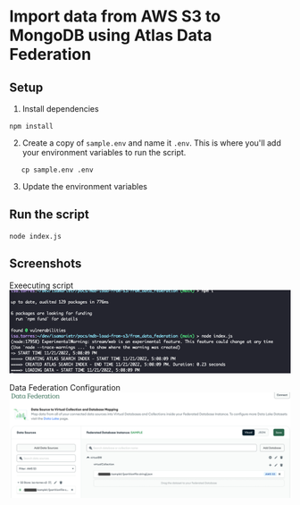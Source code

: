 # Import data from AWS S3 to MongoDB using Atlas Data Federation

## Setup

1. Install dependencies 

```
npm install
```

2. Create a copy of `sample.env` and name it `.env`. This is where you'll add your environment variables to run the script.
  ```
     cp sample.env .env
  ```
3. Update the environment variables

## Run the script

```
node index.js
```
## Screenshots

Exeecuting script
![alt text](screenshot1.png)

Data Federation Configuration
![alt text](screenshot2.png)
